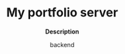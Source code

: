 <h1 align="center">My portfolio server</h1>
<p align="center"><strong>Description</strong>
<p align="center">backend</p>



